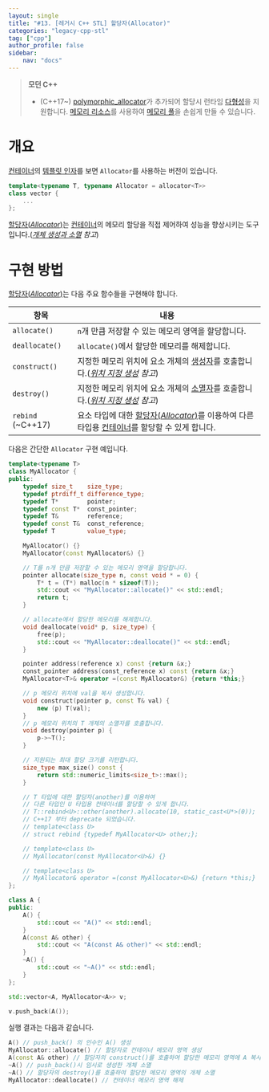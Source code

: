 ```yaml
---
layout: single
title: "#13. [레거시 C++ STL] 할당자(Allocator)"
categories: "legacy-cpp-stl"
tag: ["cpp"]
author_profile: false
sidebar: 
    nav: "docs"
---
```


> **모던 C++**
> * (C++17~) [polymorphic_allocator](https://tango1202.github.io/cpp-stl/modern-cpp-stl-polymorphic_allocator/)가 추가되어 할당시 런타임 [다형성](https://tango1202.github.io/legacy-cpp-oop/legacy-cpp-oop-polymorphism/)을 지원합니다. [메모리 리소스](https://tango1202.github.io/cpp-stl/modern-cpp-stl-polymorphic_allocator/#%EB%A9%94%EB%AA%A8%EB%A6%AC-%EB%A6%AC%EC%86%8C%EC%8A%A4)를 사용하여 [메모리 풀](https://tango1202.github.io/cpp-stl/modern-cpp-stl-polymorphic_allocator/#%EB%A9%94%EB%AA%A8%EB%A6%AC-%ED%92%80)을 손쉽게 만들 수 있습니다.

# 개요

[컨테이너](https://tango1202.github.io/legacy-cpp-stl/legacy-cpp-stl-container/)의 [템플릿 인자](https://tango1202.github.io/legacy-cpp-stl/legacy-cpp-stl-template-parameter-argument/#%ED%85%9C%ED%94%8C%EB%A6%BF-%EC%9D%B8%EC%9E%90)를 보면 `Allocator`를 사용하는 버전이 있습니다.

```cpp
template<typename T, typename Allocator = allocator<T>>
class vector {
    ...
};
```

[할당자(*Allocator*)](https://tango1202.github.io/legacy-cpp-stl/legacy-cpp-stl-allocator/)는 [컨테이너](https://tango1202.github.io/legacy-cpp-stl/legacy-cpp-stl-container/)의 메모리 할당을 직접 제어하여 성능을 향상시키는 도구입니다.(*[개체 생성과 소멸](https://tango1202.github.io/legacy-cpp-oop/legacy-cpp-oop-new-delete/) 참고*)


# 구현 방법

[할당자(*Allocator*)](https://tango1202.github.io/legacy-cpp-stl/legacy-cpp-stl-allocator/)는 다음 주요 함수들을 구현해야 합니다.

|항목|내용|
|--|--|
|`allocate()`|`n`개 만큼 저장할 수 있는 메모리 영역을 할당합니다.|
|`deallocate()`|`allocate()`에서 할당한 메모리를 해제합니다.|
|`construct()`|지정한 메모리 위치에 요소 개체의 [생성자](https://tango1202.github.io/legacy-cpp-oop/legacy-cpp-oop-constructors/)를 호출합니다.(*[위치 지정 생성](https://tango1202.github.io/legacy-cpp-oop/legacy-cpp-oop-new-delete/#operator-newptr--placement-new%EC%9C%84%EC%B9%98-%EC%A7%80%EC%A0%95-%EC%83%9D%EC%84%B1) 참고*)|
|`destroy()`|지정한 메모리 위치에 요소 개체의 [소멸자](https://tango1202.github.io/legacy-cpp-oop/legacy-cpp-oop-destructors/)를 호출합니다.(*[위치 지정 생성](https://tango1202.github.io/legacy-cpp-oop/legacy-cpp-oop-new-delete/#operator-newptr--placement-new%EC%9C%84%EC%B9%98-%EC%A7%80%EC%A0%95-%EC%83%9D%EC%84%B1) 참고*)|
|`rebind` (~C++17)|요소 타입에 대한 [할당자(*Allocator*)](https://tango1202.github.io/legacy-cpp-stl/legacy-cpp-stl-allocator/)를 이용하여 다른 타입용 [컨테이너](https://tango1202.github.io/legacy-cpp-stl/legacy-cpp-stl-container/)를 할당할 수 있게 합니다.|

다음은 간단한 `Allocator` 구현 예입니다.

```cpp
template<typename T>
class MyAllocator {
public:
    typedef size_t    size_type;
    typedef ptrdiff_t difference_type;
    typedef T*        pointer;
    typedef const T*  const_pointer;
    typedef T&        reference;
    typedef const T&  const_reference;
    typedef T         value_type;

    MyAllocator() {}
    MyAllocator(const MyAllocator&) {}

    // T를 n개 만큼 저장할 수 있는 메모리 영역을 할당합니다.
    pointer allocate(size_type n, const void * = 0) {
        T* t = (T*) malloc(n * sizeof(T));
        std::cout << "MyAllocator::allocate()" << std::endl;
        return t;
    }

    // allocate에서 할당한 메모리를 해제합니다.
    void deallocate(void* p, size_type) {
        free(p);
        std::cout << "MyAllocator::deallocate()" << std::endl;
    }

    pointer address(reference x) const {return &x;}
    const_pointer address(const_reference x) const {return &x;}
    MyAllocator<T>& operator =(const MyAllocator&) {return *this;}

    // p 메모리 위치에 val을 복사 생성합니다. 
    void construct(pointer p, const T& val) { 
        new (p) T(val);
    }
    // p 메모리 위치의 T 개체의 소멸자를 호출합니다.
    void destroy(pointer p) {
        p->~T();
    }

    // 지원되는 최대 할당 크기를 리턴합니다.
    size_type max_size() const {
        return std::numeric_limits<size_t>::max();
    }

    // T 타입에 대한 할당자(another)를 이용하여
    // 다른 타입인 U 타입용 컨테이너를 할당할 수 있게 합니다.
    // T::rebind<U>::other(another).allocate(10, static_cast<U*>(0));
    // C++17 부터 deprecate 되었습니다.
    // template<class U>
    // struct rebind {typedef MyAllocator<U> other;};

    // template<class U>
    // MyAllocator(const MyAllocator<U>&) {}

    // template<class U>
    // MyAllocator& operator =(const MyAllocator<U>&) {return *this;}
};

class A {
public:
    A() {
        std::cout << "A()" << std::endl;
    }
    A(const A& other) {
        std::cout << "A(const A& other)" << std::endl;        
    }
    ~A() {
        std::cout << "~A()" << std::endl;     
    }
};

std::vector<A, MyAllocator<A>> v;

v.push_back(A()); 
```

실행 결과는 다음과 같습니다.

```cpp
A() // push_back() 의 인수인 A() 생성
MyAllocator::allocate() // 할당자로 컨테이너 메모리 영역 생성
A(const A& other) // 할당자의 construct()를 호출하여 할당한 메모리 영역에 A 복사 생성
~A() // push_back()시 임시로 생성한 개체 소멸
~A() // 할당자의 destroy()를 호출하여 할당한 메모리 영역의 개체 소멸
MyAllocator::deallocate() // 컨테이너 메모리 영역 해제
```

